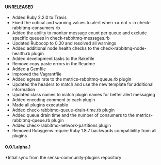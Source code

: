 #### UNRELEASED
* Added Ruby 2.2.0 to Travis
* Fixed the critical and warning values to alert when <= not < in check-rabbitmq-consumers.rb
* Added the ability to monitor message count per queue and exclude specific queues in check-rabbitmq-messages.rb
* Updated Rubocop to 0.30 and resolved all warnings
* Added additional node health checks to the check-rabbitmq-node-health.rb plugin
* Added development tasks to the Rakefile
* Remove copy paste errors in the Readme
* Added a Gemfile
* Improved the Vagrantfile
* Added egress rate to the metrics-rabbitmq-queue.rb plugin
* Updated the headers to match and use the new template for additional information
* Updated class names to match plugin names for better alert messaging
* Added encoding comment to each plugin
* Made all plugins executable
* Added check-rabbitmq-queue-drain-time.rb plugin
* Added queue drain time and the number of consumers to the metrics-rabbitmq-queue.rb plugin
* Added check-rabbitmq-network-partitions plugin
* Removed Rubygems require Ruby 1.8.7 backwards compatibility from all plugins

#### 0.0.1.alpha.1
*Intial sync from the sensu-community-plugins repository
